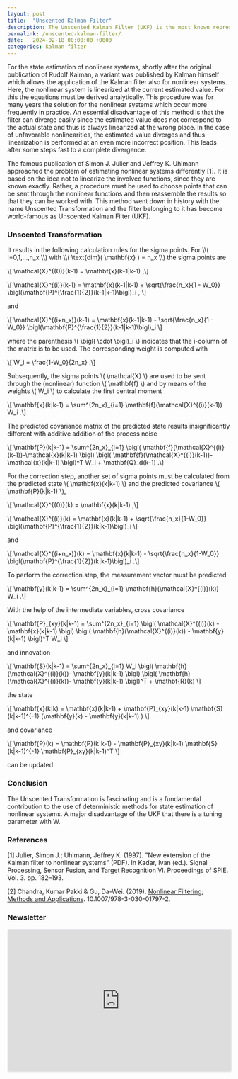 ```yaml
---
layout: post
title:  "Unscented Kalman Filter"
description: The Unscented Kalman Filter (UKF) is the most known representative of the sigma-point methods derived by Julier and Uhlmann.
permalink: /unscented-kalman-filter/
date:   2024-02-18 00:00:00 +0000
categories: kalman-filter
---
```


For the state estimation of nonlinear systems, shortly after the original publication of Rudolf Kalman, a variant was published by Kalman himself which allows the application of the Kalman filter also for nonlinear systems. 
Here, the nonlinear system is linearized at the current estimated value. 
For this the equations must be derived analytically. 
This procedure was for many years the solution for the nonlinear systems which occur more frequently in practice. 
An essential disadvantage of this method is that the filter can diverge easily since the estimated value does not correspond to the actual state and thus is always linearized at the wrong place. 
In the case of unfavorable nonlinearities, the estimated value diverges and thus linearization is performed at an even more incorrect position. 
This leads after some steps fast to a complete divergence. 

The famous publication of Simon J. Julier and Jeffrey K. Uhlmann approached the problem of estimating nonlinear systems differently [1]. 
It is based on the idea not to linearize the involved functions, since they are known exactly. 
Rather, a procedure must be used to choose points that can be sent through the nonlinear functions and then reassemble the results so that they can be worked with. 
This method went down in history with the name Unscented Transformation and the filter belonging to it has become world-famous as Unscented Kalman Filter (UKF).

<h3>Unscented Transformation</h3>
It results in the following calculation rules for the sigma points.
For \\( i=0,1,...,n_x \\) with \\( \text{dim}( \mathbf{x} ) = n_x \\) the sigma points are

\\[ \mathcal{X}^{(0)}(k-1) = \mathbf{x}(k-1\|k-1) ,\\]

\\[ \mathcal{X}^{(i)}(k-1) = \mathbf{x}(k-1\|k-1) + \sqrt{\frac{n_x}{1 - W_0}} \bigl(\mathbf{P}^{\frac{1}{2}}(k-1\|k-1)\bigl)_i , \\]

and

\\[ \mathcal{X}^{(i+n_x)}(k-1) = \mathbf{x}(k-1\|k-1) - \sqrt{\frac{n_x}{1 - W_0}} \bigl(\mathbf{P}^{\frac{1}{2}}(k-1\|k-1)\bigl)_i \\]

where the parenthesis \\( \bigl( \cdot \bigl)_i \\) indicates that the i-column of the matrix is to be used. 
The corresponding weight is computed with

\\[ W_i = \frac{1-W_0}{2n_x} .\\] 

Subsequently, the sigma points \\( \mathcal{X} \\) are used to be sent through the (nonlinear) function \\( \mathbf{f} \\) and by means of the weights \\( W_i \\) to calculate the first central moment

\\[ \mathbf{x}(k\|k-1) = \sum^{2n_x}_{i=1} \mathbf{f}(\mathcal{X}^{(i)}(k-1)) W_i  .\\]

The predicted covariance matrix of the predicted state results insignificantly different with additive addition of the process noise

\\[ \mathbf{P}(k\|k-1) = \sum^{2n_x}_{i=1} \bigl( \mathbf{f}(\mathcal{X}^{(i)}(k-1))-\mathcal{x}(k\|k-1) \bigl) \bigl( \mathbf{f}(\mathcal{X}^{(i)}(k-1))-\mathcal{x}(k\|k-1) \bigl)^T W_i + \mathbf{Q}_d(k-1)  .\\]

For the correction step, another set of sigma points must be calculated from the predicted state \\( \mathbf{x}(k\|k-1) \\) and the predicted covariance \\( \mathbf{P}(k\|k-1) \\),

\\[ \mathcal{X}^{(0)}(k) = \mathbf{x}(k\|k-1) ,\\]

\\[ \mathcal{X}^{(i)}(k) = \mathbf{x}(k\|k-1) + \sqrt{\frac{n_x}{1-W_0}} \bigl(\mathbf{P}^{\frac{1}{2}}(k\|k-1)\bigl)_i \\]

and

\\[ \mathcal{X}^{(i+n_x)}(k) = \mathbf{x}(k\|k-1) - \sqrt{\frac{n_x}{1-W_0}} \bigl(\mathbf{P}^{\frac{1}{2}}(k\|k-1)\bigl)_i  .\\]

To perform the correction step, the measurement vector must be predicted

\\[ \mathbf{y}(k\|k-1) = \sum^{2n_x}_{i=1} \mathbf{h}(\mathcal{X}^{(i)}(k)) W_i  .\\]

With the help of the intermediate variables, cross covariance

\\[ \mathbf{P}\_{xy}(k\|k-1) = \sum^{2n_x}_{i=1} \bigl( \mathcal{X}^{(i)}(k) - \mathbf{x}(k\|k-1)  \bigl) \bigl( \mathbf{h}(\mathcal{X}^{(i)}(k)) - \mathbf{y}(k\|k-1)  \bigl)^T W_i  \\]

and innovation

\\[ \mathbf{S}(k\|k-1) = \sum^{2n_x}_{i=1} W_i \bigl( \mathbf{h}(\mathcal{X}^{(i)}(k))- \mathbf{y}(k\|k-1) \bigl) \bigl( \mathbf{h}(\mathcal{X}^{(i)}(k))- \mathbf{y}(k\|k-1) \bigl)^T + \mathbf{R}(k)  \\]

the state 

\\[ \mathbf{x}(k\|k) = \mathbf{x}(k\|k-1) + \mathbf{P}_{xy}(k\|k-1) \mathbf{S}(k\|k-1)^{-1} (\mathbf{y}(k) - \mathbf{y}(k\|k-1) ) \\]

and covariance 

\\[ \mathbf{P}(k) = \mathbf{P}(k\|k-1) - \mathbf{P}\_{xy}(k\|k-1)  \mathbf{S}(k\|k-1)^{-1} \mathbf{P}\_{xy}(k\|k-1)^T \\]

can be updated.

<h3>Conclusion</h3>
The Unscented Transformation is fascinating and is a fundamental contribution to the use of deterministic methods for state estimation of nonlinear systems. 
A major disadvantage of the UKF that there is a tuning parameter with W. 

<h3>References</h3>
[1] Julier, Simon J.; Uhlmann, Jeffrey K. (1997). "New extension of the Kalman filter to nonlinear systems" (PDF). In Kadar, Ivan (ed.). Signal Processing, Sensor Fusion, and Target Recognition VI. Proceedings of SPIE. Vol. 3. pp. 182–193.

[2] Chandra, Kumar Pakki & Gu, Da-Wei. (2019). <a href="https://amzn.to/4dPedtG" onclick="fathom.trackEvent('UKF - Amazon - Chandra');">Nonlinear Filtering: Methods and Applications</a>. 10.1007/978-3-030-01797-2. 

<h3>Newsletter</h3>
<iframe src="https://embeds.beehiiv.com/29a6e516-926f-4340-80b5-8d0ce6c3198e" data-test-id="beehiiv-embed" width="100%" height="320" frameborder="0" scrolling="no" style="border-radius: 4px; border: 2px solid #e5e7eb; margin: 0; background-color: transparent;"></iframe>

[jekyll-docs]: https://jekyllrb.com/docs/home
[jekyll-gh]:   https://github.com/jekyll/jekyll
[jekyll-talk]: https://talk.jekyllrb.com/
